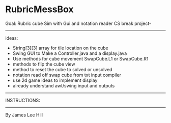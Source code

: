 # RubricMessBox
Goal: Rubric cube Sim with Gui and notation reader
CS break project-
__________________________________
ideas:
- String[3][3] array for tile location on the cube
- Swing GUI to Make a Controller.java and a display.java
- Use methods for cube movement SwapCube.L1 or SwapCube.R1
- methods to flip the cube view
- method to reset the cube to solved or unsolved
- notation read off swap cube from txt input compiler
- use 2d game ideas to implement display
- already understand awt/swing input and outputs
__________________________________
INSTRUCTIONS:
__________________________________
By James Lee Hill
